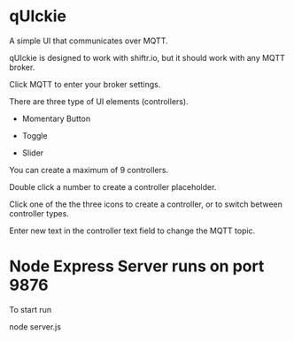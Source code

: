 # qUIckie
A simple UI that communicates over MQTT.

qUIckie is designed to work with shiftr.io, but it should work with any MQTT broker.

Click MQTT to enter your broker settings.

There are three type of UI elements (controllers).

- Momentary Button

- Toggle

- Slider

You can create a maximum of 9 controllers.

Double click a number to create a controller placeholder.

Click one of the the three icons to create a controller, or to switch between controller types.

Enter new text in the controller text field to change the MQTT topic.

# Node Express Server runs on port 9876

To start run

node server.js
